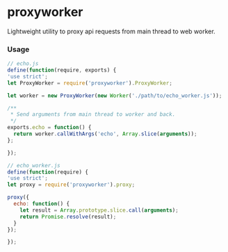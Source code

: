proxyworker
===========

Lightweight utility to proxy api requests from main thread to web worker.

### Usage

```js
// echo.js
define(function(require, exports) {
'use strict';
let ProxyWorker = require('proxyworker').ProxyWorker;

let worker = new ProxyWorker(new Worker('./path/to/echo_worker.js'));

/**
 * Send arguments from main thread to worker and back.
 */
exports.echo = function() {
  return worker.callWithArgs('echo', Array.slice(arguments));
};

});

// echo_worker.js
define(function(require) {
'use strict';
let proxy = require('proxyworker').proxy;

proxy({
  echo: function() {
    let result = Array.prototype.slice.call(arguments);
    return Promise.resolve(result);
  }
});

});
```
